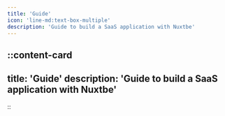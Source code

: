 ```yaml
---
title: 'Guide'
icon: 'line-md:text-box-multiple'
description: 'Guide to build a SaaS application with Nuxtbe'
---
```


::content-card
---
title: 'Guide'
description: 'Guide to build a SaaS application with Nuxtbe'
---
::